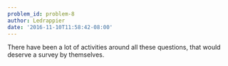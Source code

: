```yaml
---
problem_id: problem-8
author: Ledrappier
date: '2016-11-10T11:58:42-08:00'
---
```

There have been a lot of activities around all these questions, that would
deserve a survey by themselves.

